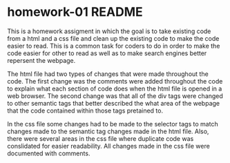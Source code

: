 # homework-01 README

This is a homework assigment in which the goal is to take existing code from a html and a css file and clean up the existing code to make the code easier to read.  This is a common task for coders to do in order to make the code easier for other to read as well as to make search engines better repersent the webpage.

The html file had two types of changes that were made throughout the code.  The first change was the comments were added throughout the code to explain what each section of code does when the html file is opened in a web browser.  The second change was that all of the div tags were changed to other semantic tags that better described the what area of the webpage that the code contained within those tags pretained to.

In the css file some changes had to be made to the selector tags to match changes made to the semantic tag changes made in the html file.  Also, there were several areas in the css file where duplicate code was conslidated for easier readability.  All changes made in the css file were documented with comments.